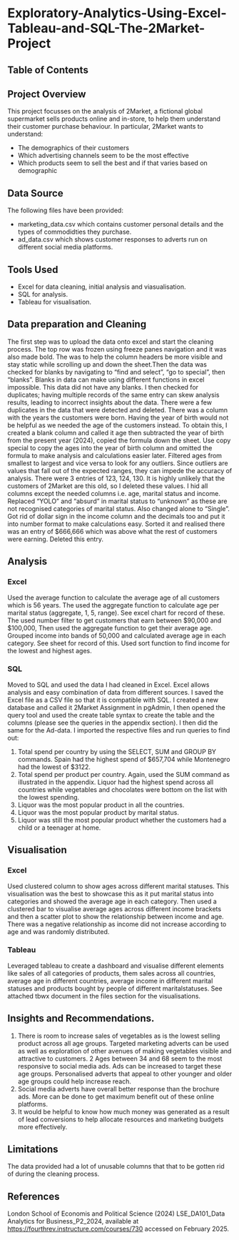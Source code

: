 # Exploratory-Analytics-Using-Excel-Tableau-and-SQL-The-2Market-Project
## Table of Contents
## Project Overview
This project focusses on the analysis of 2Market, a fictional global supermarket  sells products online and in-store, to help them understand their customer purchase behaviour. 
In particular, 2Market wants to understand:
- The demographics of their customers 
- Which advertising channels seem to be the most effective
- Which products seem to sell the best and if that varies based on demographic

## Data Source
The following files have been provided:
- marketing_data.csv which contains customer personal details and the types of commodidties they purchase.
- ad_data.csv which shows customer responses to adverts run on different social media platforms.

## Tools Used
- Excel for data cleaning, initial analysis and viasualisation.
- SQL for analysis.
- Tableau for visualisation.

## Data preparation and Cleaning
The first step was to upload the data onto excel and start the cleaning process. The top row was frozen using freeze panes navigation and it was also made bold. The was to help the column headers be more visible and stay static while scrolling up and down the sheet.Then the data was checked for blanks by navigating to “find and select”, “go to special”, then “blanks”. Blanks in data can make using different functions in excel impossible. This data did not have any blanks. I then checked for duplicates; having multiple records of the same entry can skew analysis results, leading to incorrect insights about the data. There were a few duplicates in the data that were detected and deleted.
There was a column with the years the customers were born. Having the year of birth would not be helpful as we needed the age of the customers instead. To obtain this, I created a blank column and called it age then subtracted the year of birth from the present year (2024), copied the formula down the sheet. Use copy special to copy the ages into the year of birth column and omitted the formula to make analysis and calculations easier later. Filtered ages from smallest to largest and vice versa to look for any outliers. Since outliers are values that fall out of the expected ranges, they can 
impede the accuracy of analysis. There were 3 entries of 123, 124, 130. It is highly unlikely that the customers of 2Market are this old, so I deleted these values. I hid all 
columns except the needed columns i.e. age, marital status and income. Replaced “YOLO” and “absurd” in marital status to “unknown” as these are not recognised categories of marital status. Also changed alone to “Single”. 
Got rid of dollar sign in the income column and the decimals too and put it into number format to make calculations easy. Sorted it and realised there was an entry of $666,666 
which was above what the rest of customers were earning. Deleted this entry.

## Analysis
 ### Excel 
 Used the average function to calculate the average age of all customers which is 56 years. The used the aggregate function to calculate age per marital status (aggregate, 1, 
5, range). See excel chart for record of these. The used number filter to get customers that earn between $90,000 and $100,000, Then used the aggregate function to get their 
average age. Grouped income into bands of 50,000 and calculated average age in each category. See sheet for record of this.
Used sort function to find income for the lowest and highest ages.
 ### SQL
 Moved to SQL and used the data I had cleaned in Excel. Excel allows analysis and easy combination of data from different sources. I saved the Excel file as a CSV file so that it is compatible with SQL. I created a new database and called it 2Market 
Assignment in pgAdmin, I then opened the query tool and used the create table syntax to create the table and the columns (please see the queries in the appendix section). I 
then did the same for the Ad-data. I imported the respective files and run queries to find out: 
1. Total spend per country by using the SELECT, SUM and GROUP BY commands. 
Spain had the highest spend of $657,704 while Montenegro had the lowest of 
$3122.
2. Total spend per product per country. Again, used the SUM command as 
illustrated in the appendix. Liquor had the highest spend across all countries 
while vegetables and chocolates were bottom on the list with the lowest 
spending.
3. Liquor was the most popular product in all the countries.
4. Liquor was the most popular product by marital status.
5. Liquor was still the most popular product whether the customers had a child or a 
teenager at home.

## Visualisation
### Excel
Used clustered column to show ages across different marital statuses. This visualisation was the best to showcase this as it put marital status into categories and showed the average age in each category. Then used a clustered bar to visualise average ages across different income brackets and then a scatter plot to show the relationship between income and age. There was a negative relationship as income did 
not increase according to age and was randomly distributed.
### Tableau
Leveraged tableau to create a dashboard and visualise different elements like sales of all categories of products, them sales across all countries, average age in different countries, average 
income in different marital statuses and products bought by people of different maritalstatuses. See attached tbwx document in the files section for the visualisations.

## Insights and Recommendations.
1. There is room to increase sales of vegetables as is the lowest selling product across all age groups. Targeted marketing adverts can be used as well as exploration of other avenues of making vegetables visible and attractive to customers.
2 Ages between 34 and 68 seem to the most responsive to social media ads. Ads can be increased to target these age groups. Personalised adverts that appeal to other younger and older age groups could help increase reach.
3. Social media adverts have overall better response than the brochure ads. More can be done to get maximum benefit out of these online platforms.
4. It would be helpful to know how much money was generated as a result of lead conversions to help allocate resources and marketing budgets more effectively.

## Limitations
The data provided had a lot of unusable columns that that to be gotten rid of during the cleaning process.

## References
London School of Economis and Political Science (2024) LSE_DA101_Data Analytics for Business_P2_2024, available at https://fourthrev.instructure.com/courses/730 accessed on February 2025.
